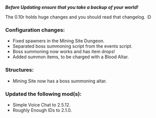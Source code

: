 ***Before Updating ensure that you take a backup of your world!***

The 0.10r holds huge changes and you should read that changelog. :D

### **__Configuration changes:__**
* Fixed spawners in the Mining Site Dungeon.
* Separated boss summoning script from the events script.
* Boss summoning now works and has item drops!
* Added summon items, to be charged with a Blood Altar.

### **__Structures:__**
* Mining Site now has a boss summoning altar.

### **__Updated the following mod(s):__**
* Simple Voice Chat to 2.5.12.
* Roughly Enough IDs to 2.1.0.